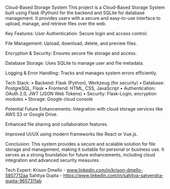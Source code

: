 Cloud-Based Storage System
This project is a Cloud-Based Storage System built using Flask (Python) for the backend and SQLite for database management. It provides users with a secure and easy-to-use interface to upload, manage, and retrieve files over the web.

Key Features:
User Authentication: Secure login and access control.

File Management: Upload, download, delete, and preview files.

Encryption & Security: Ensures secure file storage and access.

Database Storage: Uses SQLite to manage user and file metadata.

Logging & Error Handling: Tracks and manages system errors efficiently.

Tech Stack:
•	Backend: Flask (Python), Werkzeug (for security)
•	Database: PostgreSQL, Flask
•	Frontend: HTML, CSS, JavaScript
•	Authentication: OAuth 2.0, JWT (JSON Web Tokens)
•	Security: Flask-Login, encryption modules
•	Storage: Google cloud console

Potential Future Enhancements:
Integration with cloud storage services like AWS S3 or Google Drive.

Enhanced file sharing and collaboration features.

Improved UI/UX using modern frameworks like React or Vue.js.

Conclusion:
This system provides a secure and scalable solution for file storage and management, making it suitable for personal or business use. It serves as a strong foundation for future enhancements, including cloud integration and advanced security measures.

Tech Expert:
Krison Dmello - www.linkedin.com/in/krison-dmello-5857712aa
Sahitya Gupta - https://www.linkedin.com/in/sahitya-satyendra-gupta-9657311ab
